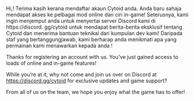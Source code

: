 Hi,! Terima kasih kerana mendaftar akaun Cytoid anda. Anda baru sahaja mendapat akses ke pelbagai mod online dan ciri in-game! Seterusnya, kami ingin menjemput anda untuk menyertai server Discord kami di https://discord. gg/cytoid untuk mendapat berita-berita eksklusif tentang Cytoid dan menerima bantuan teknikal dari kumpulan dev kami! Daripada staf yang bertanggungjawab, kami berharap anda menikmati apa yang permainan kami menawarkan kepada anda <username>!

Thanks for registering an account with us. You’ve just gained access to loads of online and in-game features!

While you’re at it, why not come and join us over on Discord at https://discord.gg/cytoid for exclusive updates and game support?

From all of us on the team, we hope you enjoy what the game has to offer!
